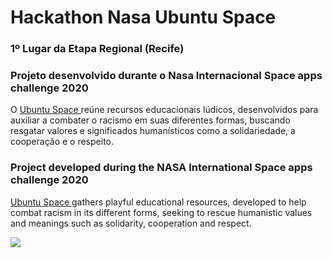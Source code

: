 # Hackathon Nasa Ubuntu Space

<h3>1º Lugar da Etapa Regional (Recife) </h3>
<h3>Projeto desenvolvido durante o Nasa Internacional Space apps challenge 2020</h3>

O <a href="http://tatyanecalixto.com.br/HackathonNasa-UbuntuSpace/index.html"> Ubuntu Space </a> reúne recursos educacionais lúdicos, desenvolvidos para auxiliar a combater o racismo em suas diferentes formas, buscando resgatar valores e significados humanísticos como a solidariedade, a cooperação e o respeito.

<h3>Project developed during the NASA International Space apps challenge 2020</h3>

<a href="http://tatyanecalixto.com.br/HackathonNasa-UbuntuSpace/index.html">Ubuntu Space  </a>  gathers playful educational resources, developed to help combat racism in its different forms, seeking to rescue humanistic values and meanings such as solidarity, cooperation and respect.

<img src="./images/capa 1.png">

